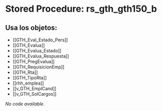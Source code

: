 # Stored Procedure: rs_gth_gth150_b

## Usa los objetos:
- [[GTH_Eval_Estado_Pers]]
- [[GTH_Evalua]]
- [[GTH_Evalua_Estado]]
- [[GTH_Evalua_Respuesta]]
- [[GTH_PregEvalua]]
- [[GTH_RequisicionEmp]]
- [[GTH_Rta]]
- [[GTH_TipoRta]]
- [[rhh_emplea]]
- [[v_GTH_EmplCand]]
- [[v_GTH_SolCargos]]

*No code available.*
